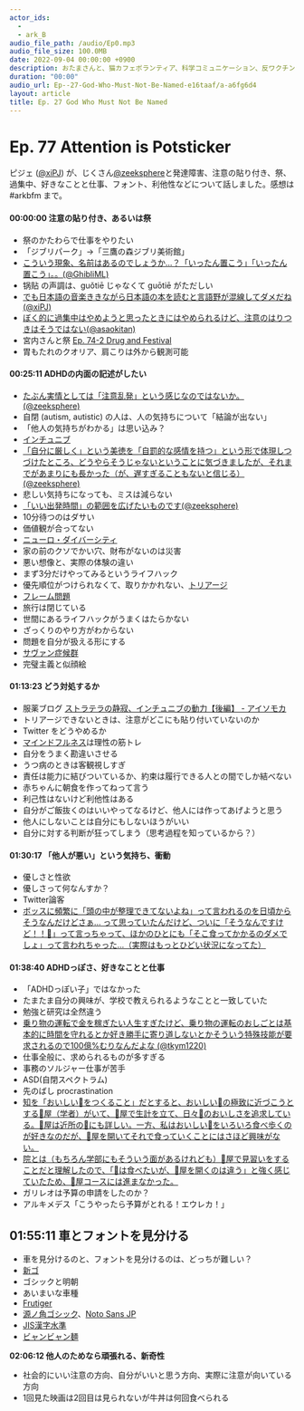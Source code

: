 ```yaml
---
actor_ids:
  - 
  - ark_B
audio_file_path: /audio/Ep0.mp3
audio_file_size: 100.0MB
date: 2022-09-04 00:00:00 +0900
description: おたまさんと、猫カフェボランティア、科学コミュニケーション、反ワクチン監視、ドラえもん、絶滅動物は蘇らせるべきか、ミッドサマー、保護猫のススメなどについて話しました。
duration: "00:00"
audio_url: Ep--27-God-Who-Must-Not-Be-Named-e16taaf/a-a6fg6d4
layout: article
title: Ep. 27 God Who Must Not Be Named
---
```


# **Ep. 77 Attention is Potsticker**

ピジェ ([@xiPJ](https://twitter.com/xiPJ)) が、じくさん[@zeeksphere](https://twitter.com/zeeksphere)と発達障害、注意の貼り付き、祭、過集中、好きなことと仕事、フォント、利他性などについて話しました。感想は #arkbfm まで。

#### 00:00:00 注意の貼り付き、あるいは祭

* 祭のかたわらで仕事をやりたい
* 「ジブリパーク」→「三鷹の森ジブリ美術館」
* [こういう現象、名前はあるのでしょうか…？「いったん置こう」「いったん置こう」。。(@GhibliML)](https://bit.ly/3Oh20Sd)
* 锅贴 の声調は、guǒtiē じゃなくて guōtiē がただしい
* [でも日本語の音楽ききながら日本語の本を読むと言語野が混線してダメだね(@xiPJ)](https://bit.ly/3GooAGB)
* [ぼく的に過集中はやめようと思ったときにはやめられるけど、注意のはりつきはそうではない(@asaokitan)](https://bit.ly/3EGHNSw)
* 宮内さんと祭 [Ep. 74-2 Drug and Festival](https://bit.ly/3GjyY2u)
* 胃もたれのクオリア、肩こりは外から観測可能

#### 00:25:11 ADHDの内面の記述がしたい

* [たぶん実情としては「注意乱発」という感じなのではないか。(@zeeksphere)](https://bit.ly/3TExenz)
* 自閉 (autism, autistic) の人は、人の気持ちについて「結論が出ない」
* 「他人の気持ちがわかる」は思い込み？
* [インチュニブ](https://bit.ly/3tzXTHw)
* [「自分に厳しく」という美徳を「自罰的な感情を持つ」という形で体現しつづけたところ、どうやらそうじゃないということに気づきましたが、それまでがあまりにも長かった（が、遅すぎることもないと信じる）(@zeeksphere)](https://bit.ly/3hFJdnm)
* 悲しい気持ちになっても、ミスは減らない
* [「いい出発時間」の範囲を広げたいものです(@zeeksphere)](https://bit.ly/3UMcBXU)
* 10分待つのはダサい
* 価値観が合ってない
* [ニューロ・ダイバーシティ](https://bit.ly/2LbLlhq)
* 家の前のクソでかい穴、財布がないのは災害
* 悪い想像と、実際の体験の違い
* まず3分だけやってみるというライフハック
* 優先順位がつけられなくて、取りかかれない、[トリアージ](https://bit.ly/2XcFUW5)
* [フレーム問題](https://bit.ly/3ggGoJ9)
* 旅行は閉じている
* 世間にあるライフハックがうまくはたらかない
* ざっくりのやり方がわからない
* 問題を自分が扱える形にする
* [サヴァン症候群](https://bit.ly/3tBvMaP)
* 完璧主義と似顔絵

#### 01:13:23 どう対処するか

* 服薬ブログ [ストラテラの静寂、インチュニブの動力【後編】 - アイソモカ](https://bit.ly/3tBrArt)
* トリアージできないときは、注意がどこにも貼り付いていないのか
* Twitter をどうやめるか
* [マインドフルネス](https://bit.ly/2NopyU5)は理性の筋トレ
* 自分をうまく勘違いさせる
* うつ病のときは客観視しすぎ
* 責任は能力に結びついているか、約束は履行できる人との間でしか結べない
* 赤ちゃんに朝食を作ってねって言う
* 利己性はないけど利他性はある
* 自分がご飯抜くのはいいやってなるけど、他人には作ってあげようと思う
* 他人にしないことは自分にもしないほうがいい
* 自分に対する判断が狂ってしまう（思考過程を知っているから？）

#### 01:30:17 「他人が悪い」という気持ち、衝動

* 優しさと性欲
* 優しさって何なんすか？
* Twitter論客
* [ボッスに頻繁に「頭の中が整理できてないよね」って言われるのを日頃からそうなんだけどさぁ… って思っていたんだけど、ついに「そうなんですけど！！💢」って言っちゃって、ほかのひとにも「そこ食ってかかるのダメでしょ」って言われちゃった…（実際はもっとひどい状況になってた）](https://bit.ly/3E9359W)

#### 01:38:40 ADHDっぽさ、好きなことと仕事

* 「ADHDっぽい子」ではなかった
* たまたま自分の興味が、学校で教えられるようなことと一致していた
* 勉強と研究は全然違う
* [乗り物の運転で金を稼ぎたい人生すぎたけど、乗り物の運転のおしごとは基本的に時間を守れるとか好き勝手に寄り道しないとかそういう特殊技能が要求されるので100億%むりなんだよな (@tkym1220)](https://bit.ly/3UZaQ9e)
* 仕事全般に、求められるものが多すぎる
* 事務のソルジャー仕事が苦手
* ASD(自閉スペクトラム)
* 先のばし procrastination
* [知を「おいしい🍜をつくること」だとすると、おいしい🍜の極致に近づこうとする🍜屋（学者）がいて、🍜屋で生計を立て、日々🍜のおいしさを追求している。🍜屋は近所の🍜にも詳しい。一方、私はおいしい🍜をいろいろ食べ歩くのが好きなのだが、🍜屋を開いてそれで食っていくことにはさほど興味がない。](https://bit.ly/3ALerjV)
* [院とは（もちろん学部にもそういう面があるけれども）🍜屋で見習いをすることだと理解したので、「🍜は食べたいが、🍜屋を開くのは違う」と強く感じていたため、🍜屋コースには進まなかった。](https://bit.ly/3Obze5D)
* ガリレオは予算の申請をしたのか？
* アルキメデス「こうやったら予算がとれる！エウレカ！」

## 01:55:11 車とフォントを見分ける

* 車を見分けるのと、フォントを見分けるのは、どっちが難しい？
* [新ゴ](https://bit.ly/3OizjEG)
* ゴシックと明朝
* あいまいな車種
* [Frutiger](https://bit.ly/3EHu8Lj)
* [源ノ角ゴシック](https://bit.ly/3AkXAEk)、[Noto Sans JP](https://bit.ly/3EAqf9N)
* [JIS漢字水準](https://bit.ly/3V99vNv)
* [ビャンビャン麺](https://bit.ly/3EifWa8)

**02:06:12 他人のためなら頑張れる、新奇性**

* 社会的にいい注意の方向、自分がいいと思う方向、実際に注意が向いている方向
* 1回見た映画は2回目は見られないが牛丼は何回食べられる